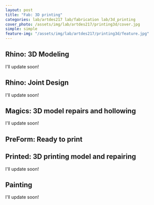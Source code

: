 ```yaml
---
layout: post
title: "Fab: 3D printing"
categories: lab/artdes217 lab/fabrication lab/3d_printing
cover_photo: /assets/img/lab/artdes217/printing3d/cover.jpg
simple: simple
feature-img: "/assets/img/lab/artdes217/printing3d/feature.jpg"
---
```

<h2 class="title">Rhino: 3D Modeling</h2>
<p>I'll update soon!</p>
<div class="container">
  <div class="tile width_one height_one image alpha" style="background-image: url('/yujenlin/assets/img/lab/artdes217/printing3d/modeling1.png')"> </div>
  <div class="tile width_one height_one image" style="background-image: url('/yujenlin/assets/img/lab/artdes217/printing3d/modeling2.png')"> </div>
  <div class="tile width_one height_one image" style="background-image: url('/yujenlin/assets/img/lab/artdes217/printing3d/modeling3.png')"> </div>
  <div class="tile width_one height_one image omega" style="background-image: url('/yujenlin/assets/img/lab/artdes217/printing3d/modeling4.png')"> </div>
  <div class="tile width_one height_one image alpha" style="background-image: url('/yujenlin/assets/img/lab/artdes217/printing3d/modeling5.png')"> </div>
  <div class="tile width_one height_one image" style="background-image: url('/yujenlin/assets/img/lab/artdes217/printing3d/modeling6.png')"> </div>
  <div class="tile width_one height_one image" style="background-image: url('/yujenlin/assets/img/lab/artdes217/printing3d/modeling7.png')"> </div>
  <div class="tile width_one height_one image omega" style="background-image: url('/yujenlin/assets/img/lab/artdes217/printing3d/modeling8.png')"> </div>
</div>

<h2 class="title">Rhino: Joint Design</h2>
<p>I'll update soon!</p>
<div class="container">
  <div class="tile width_one height_one image alpha" style="background-image: url('/yujenlin/assets/img/lab/artdes217/printing3d/joint3.png')"> </div>
  <div class="tile width_one height_one image" style="background-image: url('/yujenlin/assets/img/lab/artdes217/printing3d/joint1.png')"> </div>
  <div class="tile width_one height_one image" style="background-image: url('/yujenlin/assets/img/lab/artdes217/printing3d/joint2.png')"> </div>
  <div class="tile width_one height_one image omega" style="background-image: url('/yujenlin/assets/img/lab/artdes217/printing3d/gundamjoint.jpg')"> </div>
</div>

<h2 class="title">Magics: 3D model repairs and hollowing</h2>
<p>I'll update soon!</p>

<h2 class="title">PreForm: Ready to print</h2>
<div class="container">
  <div class="tile width_two height_two image alpha" style="background-image: url('/yujenlin/assets/img/lab/artdes217/printing3d/preform1.png')"> </div>
  <div class="tile width_two height_two image omega" style="background-image: url('/yujenlin/assets/img/lab/artdes217/printing3d/preform2.png')"> </div>
</div>


<h2 class="title">Printed: 3D printing model and repairing</h2>
<p>I'll update soon!</p>
<div class="container">
  <div class="tile width_one height_one image alpha" style="background-image: url('/yujenlin/assets/img/lab/artdes217/printing3d/printed1.jpg')"> </div>
  <div class="tile width_one height_one image" style="background-image: url('/yujenlin/assets/img/lab/artdes217/printing3d/printed2.jpg')"> </div>
  <div class="tile width_one height_one image" style="background-image: url('/yujenlin/assets/img/lab/artdes217/printing3d/printed3.jpg')"> </div>
  <div class="tile width_one height_one image omega" style="background-image: url('/yujenlin/assets/img/lab/artdes217/printing3d/printed4.jpg')"> </div>
  <div class="tile width_one height_one image alpha" style="background-image: url('/yujenlin/assets/img/lab/artdes217/printing3d/printed5.jpg')"> </div>
  <div class="tile width_one height_one image" style="background-image: url('/yujenlin/assets/img/lab/artdes217/printing3d/repairing1.jpg')"> </div>
  <div class="tile width_one height_one image" style="background-image: url('/yujenlin/assets/img/lab/artdes217/printing3d/repairing2.jpg')"> </div>
  <div class="tile width_one height_one image omega" style="background-image: url('/yujenlin/assets/img/lab/artdes217/printing3d/repairing3.jpg')"> </div>
</div>

<h2 class="title">Painting</h2>
<p>I'll update soon!</p>
<div class="container">
  <div class="tile width_one height_one image alpha" style="background-image: url('/yujenlin/assets/img/lab/artdes217/printing3d/result1.jpg')"> </div>
  <div class="tile width_one height_one image" style="background-image: url('/yujenlin/assets/img/lab/artdes217/printing3d/result2.jpg')"> </div>
  <div class="tile width_one height_one image" style="background-image: url('/yujenlin/assets/img/lab/artdes217/printing3d/result3.jpg')"> </div>
  <div class="tile width_one height_one image omega" style="background-image: url('/yujenlin/assets/img/lab/artdes217/printing3d/result4.jpg')"> </div>
</div>

